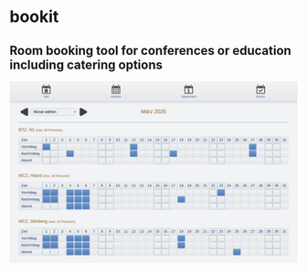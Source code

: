 # bookit
Room booking tool for conferences or education including catering options
----
<img src="public/assets/screenshot.webp" alt="screenshot showing a calender with marked booking for several days">
